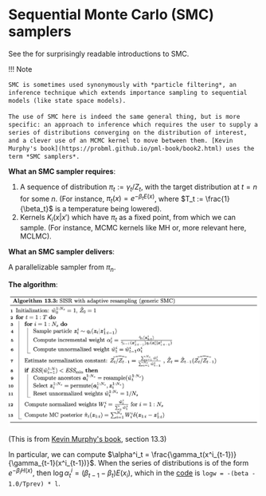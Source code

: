 # Sequential Monte Carlo (SMC) samplers

See the [](/references/#sequential-monte-carlo-samplers) for surprisingly readable introductions to SMC.

!!! Note 

    SMC is sometimes used synonymously with *particle filtering*, an inference technique which extends importance sampling to sequential models (like state space models).

    The use of SMC here is indeed the same general thing, but is more specific: an approach to inference which requires the user to supply a series of distributions converging on the distribution of interest, and a clever use of an MCMC kernel to move between them. [Kevin Murphy's book](https://probml.github.io/pml-book/book2.html) uses the term *SMC samplers*.

**What an SMC sampler requires**:

1. A sequence of distribution $\pi_t := \gamma_t/Z_t$, with the target distribution at $t=n$ for some $n$. (For instance, $\pi_t(x) = e^{-\beta_t E(x)}$, where $T_t := \frac{1}{\beta_t}$ is a temperature being lowered).
2. Kernels $K_i(x|x')$ which have $\pi_t$ as a fixed point, from which we can sample. (For instance, MCMC kernels like MH or, more relevant here, MCLMC).

**What an SMC sampler delivers**:

A parallelizable sampler from $\pi_n$.
 
**The algorithm**:

![](img/smc.png)

(This is from [Kevin Murphy's book](https://probml.github.io/pml-book/book2.html), section 13.3)

In particular, we can compute $\alpha^i_t = \frac{\gamma_t(x^i_{t-1})}{\gamma_{t-1}(x^i_{t-1})}$. When the series of distributions is of the form $e^{-\beta_i H(x)}$, then $\log \alpha^i_t = (\beta_{t-1}-\beta_t)E(x_i)$, which in the [code](https://github.com/JakobRobnik/MicroCanonicalHMC/blob/master/sampling/smc.py) is `logw = -(beta - 1.0/Tprev) * l`.

<!-- ESS above refers to the *effective sample size*, which here is defined $ESS_t =: \frac{E_{\pi_t} [𝑤(𝜃)]^2}{E_{\pi_t} [𝑤(𝜃)^2]}$ -->

